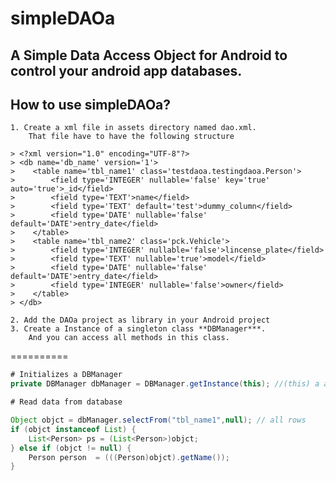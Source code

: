 simpleDAOa
==========

A Simple Data Access Object for Android to control your android app databases.
------------------------------------------------------------------------------
## How to use simpleDAOa?

    1. Create a xml file in assets directory named dao.xml. 
        That file have to have the following structure

    > <?xml version="1.0" encoding="UTF-8"?>
    > <db name='db_name' version='1'>
    >    <table name='tbl_name1' class='testdaoa.testingdaoa.Person'>
    >        <field type='INTEGER' nullable='false' key='true' auto='true'>_id</field>
    >        <field type='TEXT'>name</field>
    >        <field type='TEXT' default='test'>dummy_column</field>
    >        <field type='DATE' nullable='false' default='DATE'>entry_date</field>
    >    </table>
    >    <table name='tbl_name2' class='pck.Vehicle'>
    >        <field type='INTEGER' nullable='false'>lincense_plate</field>
    >        <field type='TEXT' nullable='true'>model</field>
    >        <field type='DATE' nullable='false' default='DATE'>entry_date</field>
    >        <field type='INTEGER' nullable='false'>owner</field>
    >    </table>
    > </db>
    
    2. Add the DAOa project as library in your Android project
    3. Create a Instance of a singleton class **DBManager***. 
        And you can access all methods in this class.

==========

~~~~~ java
# Initializes a DBManager
private DBManager dbManager = DBManager.getInstance(this); //(this) a activity instance

# Read data from database

Object objct = dbManager.selectFrom("tbl_name1",null); // all rows
if (objct instanceof List) {
    List<Person> ps = (List<Person>)objct;
} else if (objct != null) {
    Person person  = (((Person)objct).getName());
}
~~~~~
